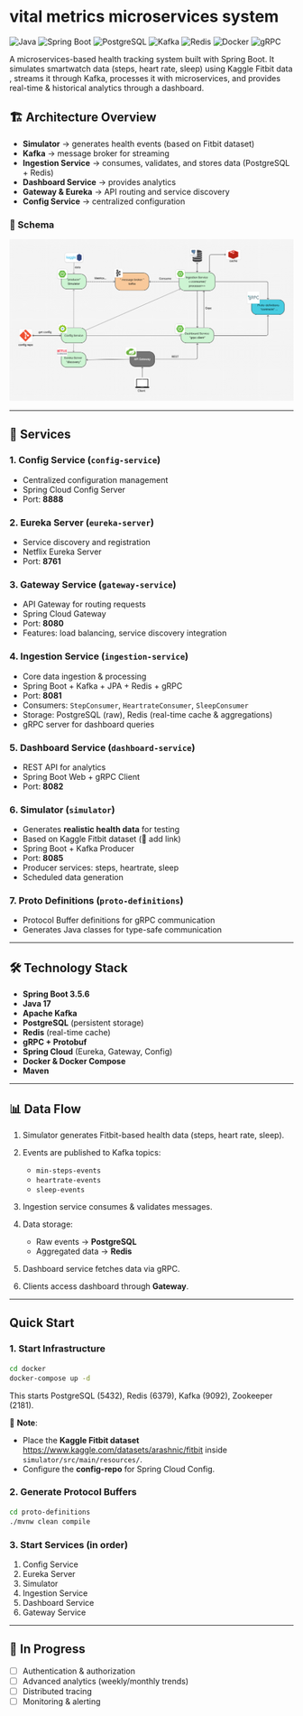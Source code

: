 # vital metrics microservices system

![Java](https://img.shields.io/badge/Java-007396?style=for-the-badge&logo=openjdk&logoColor=white)
![Spring Boot](https://img.shields.io/badge/Spring%20Boot-6DB33F?style=for-the-badge&logo=springboot&logoColor=white)
![PostgreSQL](https://img.shields.io/badge/PostgreSQL-316192?style=for-the-badge&logo=postgresql&logoColor=white)
![Kafka](https://img.shields.io/badge/Apache%20Kafka-231F20?style=for-the-badge&logo=apachekafka&logoColor=white)
![Redis](https://img.shields.io/badge/Redis-DC382D?style=for-the-badge&logo=redis&logoColor=white)
![Docker](https://img.shields.io/badge/Docker-2496ED?style=for-the-badge&logo=docker&logoColor=white)
![gRPC](https://img.shields.io/badge/gRPC-000?style=for-the-badge&logo=google&logoColor=white)

A microservices-based health tracking system built with Spring Boot.
It simulates smartwatch data (steps, heart rate, sleep) using Kaggle Fitbit data , streams it through Kafka, processes it with microservices, and provides real-time & historical analytics through a dashboard.


## 🏗️ Architecture Overview

* **Simulator** → generates health events (based on Fitbit dataset)
* **Kafka** → message broker for streaming
* **Ingestion Service** → consumes, validates, and stores data (PostgreSQL + Redis)
* **Dashboard Service** → provides analytics
* **Gateway & Eureka** → API routing and service discovery
* **Config Service** → centralized configuration

### 📌  Schema 
![img.png](architecture.png)

---

## 🚀 Services

### 1. **Config Service** (`config-service`)

* Centralized configuration management
* Spring Cloud Config Server
* Port: **8888**

### 2. **Eureka Server** (`eureka-server`)

* Service discovery and registration
* Netflix Eureka Server
* Port: **8761**

### 3. **Gateway Service** (`gateway-service`)

* API Gateway for routing requests
* Spring Cloud Gateway
* Port: **8080**
* Features: load balancing, service discovery integration

### 4. **Ingestion Service** (`ingestion-service`)

* Core data ingestion & processing
* Spring Boot + Kafka + JPA + Redis + gRPC
* Port: **8081**
* Consumers: `StepConsumer`, `HeartrateConsumer`, `SleepConsumer`
* Storage: PostgreSQL (raw), Redis (real-time cache & aggregations)
* gRPC server for dashboard queries
### 5. **Dashboard Service** (`dashboard-service`)

* REST API for analytics
* Spring Boot Web + gRPC Client
* Port: **8082**

### 6. **Simulator** (`simulator`)

* Generates **realistic health data** for testing
* Based on Kaggle Fitbit dataset (📎 add link)
* Spring Boot + Kafka Producer
* Port: **8085**
* Producer services: steps, heartrate, sleep
* Scheduled data generation

### 7. **Proto Definitions** (`proto-definitions`)

* Protocol Buffer definitions for gRPC communication
* Generates Java classes for type-safe communication

---

## 🛠️ Technology Stack

* **Spring Boot 3.5.6**
* **Java 17**
* **Apache Kafka**
* **PostgreSQL** (persistent storage)
* **Redis** (real-time cache)
* **gRPC + Protobuf**
* **Spring Cloud** (Eureka, Gateway, Config)
* **Docker & Docker Compose**
* **Maven**

---

## 📊 Data Flow

1. Simulator generates Fitbit-based health data (steps, heart rate, sleep).
2. Events are published to Kafka topics:

    * `min-steps-events`
    * `heartrate-events`
    * `sleep-events`
3. Ingestion service consumes & validates messages.
4. Data storage:

    * Raw events → **PostgreSQL**
    * Aggregated data → **Redis**
5. Dashboard service fetches data via gRPC.
6. Clients access dashboard through **Gateway**.

---

##  Quick Start

### 1. Start Infrastructure

```bash
cd docker
docker-compose up -d
```
This starts PostgreSQL (5432), Redis (6379), Kafka (9092), Zookeeper (2181).

📌 **Note**:

* Place the **Kaggle Fitbit dataset** https://www.kaggle.com/datasets/arashnic/fitbit inside `simulator/src/main/resources/`.
* Configure the **config-repo** for Spring Cloud Config.

### 2. Generate Protocol Buffers

```bash
cd proto-definitions
./mvnw clean compile
```
### 3. Start Services (in order)

1. Config Service
2. Eureka Server
3. Simulator
4. Ingestion Service
5. Dashboard Service
6. Gateway Service
---

## 🔮 In Progress

* [ ] Authentication & authorization
* [ ] Advanced analytics (weekly/monthly trends)
* [ ] Distributed tracing
* [ ] Monitoring & alerting
